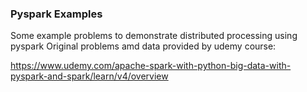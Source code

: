 ### Pyspark Examples

Some example problems to demonstrate distributed processing using pyspark
Original problems amd data provided by udemy course:

https://www.udemy.com/apache-spark-with-python-big-data-with-pyspark-and-spark/learn/v4/overview